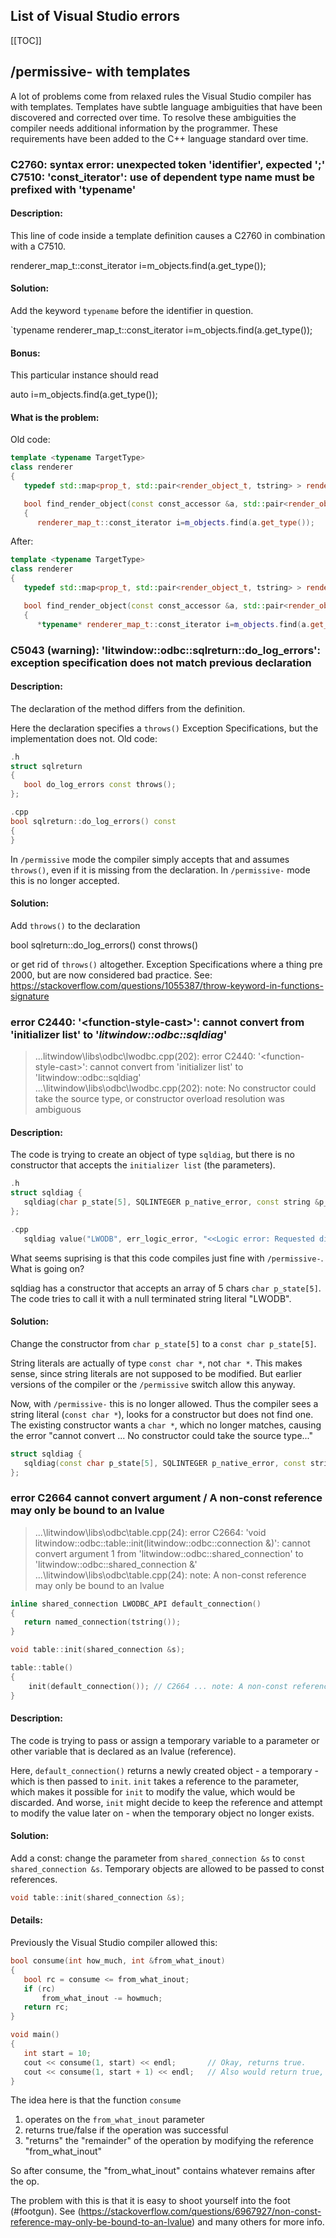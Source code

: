 ## List of Visual Studio errors

[[TOC]]

## /permissive- with templates
A lot of problems come from relaxed rules the Visual Studio compiler has with templates. Templates have subtle language ambiguities that have been discovered and corrected over time. To resolve these ambiguities the compiler needs additional information by the programmer. These requirements have been added to the C++ language standard over time.

### C2760: syntax error: unexpected token 'identifier', expected ';' <br>C7510: 'const_iterator': use of dependent type name must be prefixed with 'typename'
#### Description:
This line of code inside a template definition causes a C2760 in combination with a C7510.

   renderer_map_t::const_iterator i=m_objects.find(a.get_type());
#### Solution:
Add the keyword `typename` before the identifier in question.

   `typename renderer_map_t::const_iterator i=m_objects.find(a.get_type());

#### Bonus:
This particular instance should read

   auto i=m_objects.find(a.get_type());

#### What is the problem:
Old code:
```cpp
template <typename TargetType>
class renderer
{
   typedef std::map<prop_t, std::pair<render_object_t, tstring> > renderer_map_t;

   bool find_render_object(const const_accessor &a, std::pair<render_object_t, tstring> &rc)
   {
      renderer_map_t::const_iterator i=m_objects.find(a.get_type());
```

After:
```cpp
template <typename TargetType>
class renderer
{
   typedef std::map<prop_t, std::pair<render_object_t, tstring> > renderer_map_t;

   bool find_render_object(const const_accessor &a, std::pair<render_object_t, tstring> &rc)
   {
      *typename* renderer_map_t::const_iterator i=m_objects.find(a.get_type());
```


### C5043 (warning): 'litwindow::odbc::sqlreturn::do_log_errors': exception specification does not match previous declaration
#### Description:
The declaration of the method differs from the definition.

Here the declaration specifies a `throws()` Exception Specifications, but the implementation does not.
Old code:
```cpp
.h
struct sqlreturn
{
   bool do_log_errors const throws();
};

.cpp
bool sqlreturn::do_log_errors() const
{
}
```
 In `/permissive` mode the compiler simply accepts that and assumes `throws()`, even if it is missing from the declaration. In `/permissive-` mode this is no longer accepted.

 #### Solution:
 Add `throws()` to the declaration
 
   bool sqlreturn::do_log_errors() const throws()

or get rid of `throws()` altogether. Exception Specifications where a thing pre 2000, but are now considered bad practice. See: https://stackoverflow.com/questions/1055387/throw-keyword-in-functions-signature

### error C2440: '\<function-style-cast\>': cannot convert from 'initializer list' to '_litwindow\::odbc\::sqldiag_'
> ...litwindow\libs\odbc\lwodbc.cpp(202): error C2440: '\<function-style-cast\>': cannot convert from 'initializer list' to 'litwindow::odbc::sqldiag'<br>
> ...\litwindow\libs\odbc\lwodbc.cpp(202): note: No constructor could take the source type, or constructor overload resolution was ambiguous

#### Description:
The code is trying to create an object of type `sqldiag`, but there is no constructor that accepts the `initializer list` (the parameters).

```cpp
.h
struct sqldiag {
   sqldiag(char p_state[5], SQLINTEGER p_native_error, const string &p_msg);
};

.cpp
   sqldiag value("LWODB", err_logic_error, "<<Logic error: Requested diagnostics record does not exist!>>");
```
What seems suprising is that this code compiles just fine with `/permissive-`. What is going on?

sqldiag has a constructor that accepts an array of 5 chars ```char p_state[5]```. The code tries to call it with a null terminated string literal "LWODB".

#### Solution:
Change the constructor from `char p_state[5]` to a `const char p_state[5]`.

String literals are actually of type `const char *`, not `char *`. This makes sense, since string literals are not supposed to be modified. But earlier versions of the compiler or the `/permissive` switch allow this anyway.

Now, with `/permissive-` this is no longer allowed. Thus the compiler sees a string literal (`const char *`), looks for a constructor but does not find one. The existing constructor wants a `char *`, which no longer matches, causing the error "cannot convert ...  No constructor could take the source type..."


```cpp
struct sqldiag {
   sqldiag(const char p_state[5], SQLINTEGER p_native_error, const string &p_msg);
};
```
### error C2664 cannot convert argument / A non-const reference may only be bound to an lvalue
> ...\litwindow\libs\odbc\table.cpp(24): error C2664: 'void litwindow::odbc::table::init(litwindow::odbc::connection &)': cannot convert argument 1 from 'litwindow::odbc::shared_connection' to 'litwindow::odbc::shared_connection &'<br>
> ...\litwindow\libs\odbc\table.cpp(24): note: A non-const reference may only be bound to an lvalue
```cpp
inline shared_connection LWODBC_API default_connection()
{
   return named_connection(tstring());
}

void table::init(shared_connection &s);

table::table()
{
    init(default_connection()); // C2664 ... note: A non-const reference may only be bound to an lvalue
}

```

#### Description:
The code is trying to pass or assign a temporary variable to a parameter or other variable that is declared as an lvalue (reference).

Here, `default_connection()` returns a newly created object - a temporary - which is then passed to `init`. `init` takes a reference to the parameter, which makes it possible for `init` to modify the value, which would be discarded. And worse, `init` might decide to keep the reference and attempt to modify the value later on - when the temporary object no longer exists.

#### Solution:
Add a const: change the parameter from `shared_connection &s` to `const shared_connection &s`. Temporary objects are allowed to be passed to const references.
```cpp
void table::init(shared_connection &s);
```

#### Details:
Previously the Visual Studio compiler allowed this:
```cpp
bool consume(int how_much, int &from_what_inout)
{
   bool rc = consume <= from_what_inout;
   if (rc)
       from_what_inout -= howmuch;
   return rc;
}

void main()
{
   int start = 10;
   cout << consume(1, start) << endl;       // Okay, returns true.
   cout << consume(1, start + 1) << endl;   // Also would return true, but no longer compiles, error C2664
}
```
The idea here is that the function `consume`
1. operates on the `from_what_inout` parameter
2. returns true/false if the operation was successful
3. "returns" the "remainder" of the operation by modifying the reference "from_what_inout"

So after consume, the "from_what_inout" contains whatever remains after the op.

The problem with this is that it is easy to shoot yourself into the foot (#footgun). See (https://stackoverflow.com/questions/6967927/non-const-reference-may-only-be-bound-to-an-lvalue) and many others for more info.
